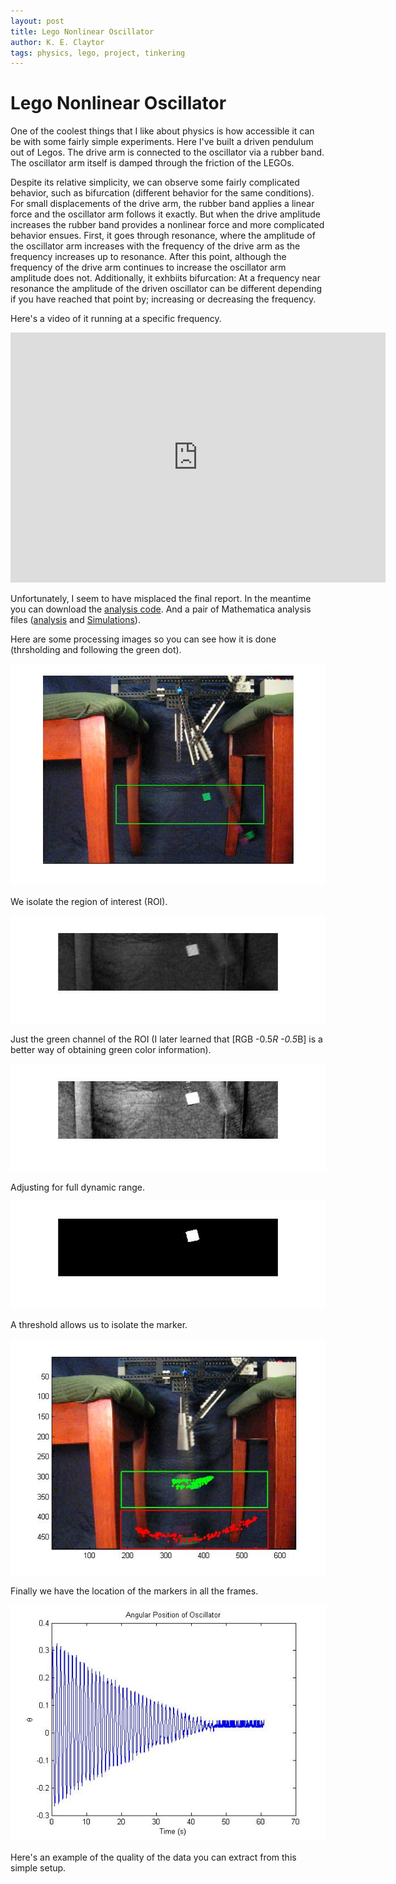 ```yaml
---
layout: post
title: Lego Nonlinear Oscillator
author: K. E. Claytor
tags: physics, lego, project, tinkering
---
```


# Lego Nonlinear Oscillator

One of the coolest things that I like about physics is how accessible it can be with some fairly simple experiments.
Here I've built a driven pendulum out of Legos.
The drive arm is connected to the oscillator via a rubber band.
The oscillator arm itself is damped through the friction of the LEGOs.

Despite its relative simplicity, we can observe some fairly complicated behavior, such as bifurcation (different behavior for the same conditions).
For small displacements of the drive arm, the rubber band applies a linear force and the oscillator arm follows it exactly.
But when the drive amplitude increases the rubber band provides a nonlinear force and more complicated behavior ensues.
First, it goes through resonance, where the amplitude of the oscillator arm increases with the frequency of the drive arm as the frequency increases up to resonance.
After this point, although the frequency of the drive arm continues to increase the oscillator arm amplitude does not.
Additionally, it exhbiits bifurcation:
At a frequency near resonance the amplitude of the driven oscillator can be different depending if you have reached that point by;
increasing or decreasing the frequency.

Here's a video of it running at a specific frequency.

<iframe
  width="600"
  height="400"
  src="http://www.youtube.com/embed/c9dRzkTv5jc"
  frameborder="0"
  allowfullscreen>
</iframe>

Unfortunately, I seem to have misplaced the final report.
In the meantime you can download the [analysis code](mfiles/nonlinear/VideoAnalysis.m).
And a pair of Mathematica analysis files ([analysis](mfiles/nonlinear/Analysis.nb) and
[Simulations](mfiles/nonlinear/ProjectSimulations.nb)).

Here are some processing images so you can see how it is done (thrsholding and following the green dot).

![Isolating the region of interest](/images/nonlinear/processing1.jpg)

We isolate the region of interest (ROI).

![Using just the green channel](/images/nonlinear/processing2.jpg)

Just the green channel of the ROI (I later learned that [RGB -0.5*R -0.5*B] is a better way of obtaining green color information).

![Adjusting the dynamic range](/images/nonlinear/processing3.jpg)

Adjusting for full dynamic range.

![Thresholding isolates the marker](/images/nonlinear/processing4.jpg)

A threshold allows us to isolate the marker.

![Identified the location of the marker](/images/nonlinear/processing5.jpg)

Finally we have the location of the markers in all the frames.

![Damped data](/images/nonlinear/dampeddata.jpg)

Here's an example of the quality of the data you can extract from this simple setup.
